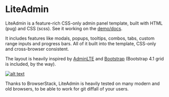# LiteAdmin

LiteAdmin is a feature-rich CSS-only admin panel template, built with HTML (pug) and CSS (scss). See it working on the [demo/docs](https://ayrtonvwf.github.io/lite-admin).

It includes features like modals, popups, tooltips, combos, tabs, custom range inputs and progress bars. All of it built into the template, CSS-only and cross-browser consistent.

The layout is heavily inspired by [AdminLTE](https://adminlte.io/themes/AdminLTE/index2.html) and [Bootstrap](https://getbootstrap.com) (Bootstrap 4.1 grid is included, by the way).

[![alt text](https://p14.zdusercontent.com/attachment/1015988/ZgNjNKvLMabisHBe8COM5iFGr?token=eyJhbGciOiJkaXIiLCJlbmMiOiJBMTI4Q0JDLUhTMjU2In0..YYVideVktpgwAhBm98k_dw.b912LUJNlqMSv8tAS4HY1uyyFbbbzdPla8otz5G5zpmJBuM1sVoLThgPx5Dz9TKeROQAWP_VDe8dQC8J2-_SRc9KFkacQsHu_pNThrcm_h7nyNPIfTmuaOcDwaOi_f6ar564p-u8bT0JeXMQJ3V8v_iaUvTp7ZS48v39LNOKI4YPFT3r6KNedwm1oh_kxaZJYF86AO7A53rRZcpBYPLmoCk7i25WaLQHc5_SMhWf0G40rzYc96X5JyM-BkOsOpsGIzEiO-Rs8P0WhmZ25fKeAJYyHINEiv7uTLDv8aVwab8.Sqsv2ZjGuZdLg30MUKkFEQ "BrowserStack - Web and Mobile App testing platform")](https://browserstack.com)

Thanks to BrowserStack, LiteAdmin is heavily tested on many modern and old browsers, to be able to work for git diffall of your users.